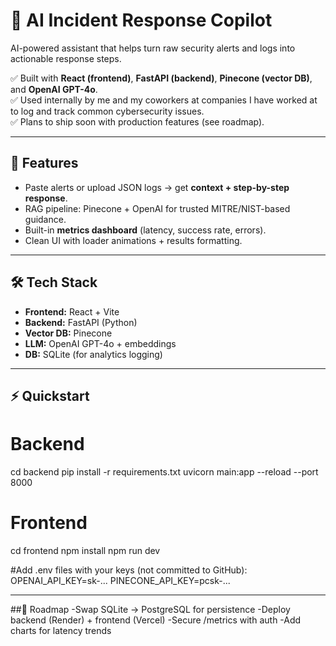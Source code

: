# 🔐 AI Incident Response Copilot

AI-powered assistant that helps turn raw security alerts and logs into actionable response steps.

✅ Built with **React (frontend)**, **FastAPI (backend)**, **Pinecone (vector DB)**, and **OpenAI GPT-4o**.  
✅ Used internally by me and my coworkers at companies I have worked at to log and track common cybersecurity issues.  
✅ Plans to ship soon with production features (see roadmap).

---

## 🚀 Features
- Paste alerts or upload JSON logs → get **context + step-by-step response**.  
- RAG pipeline: Pinecone + OpenAI for trusted MITRE/NIST-based guidance.  
- Built-in **metrics dashboard** (latency, success rate, errors).  
- Clean UI with loader animations + results formatting.

---

## 🛠️ Tech Stack
- **Frontend:** React + Vite  
- **Backend:** FastAPI (Python)  
- **Vector DB:** Pinecone  
- **LLM:** OpenAI GPT-4o + embeddings  
- **DB:** SQLite (for analytics logging)

---

## ⚡ Quickstart
# Backend
cd backend
pip install -r requirements.txt
uvicorn main:app --reload --port 8000

# Frontend
cd frontend
npm install
npm run dev

#Add .env files with your keys (not committed to GitHub):
OPENAI_API_KEY=sk-...
PINECONE_API_KEY=pcsk-...

---

##📍 Roadmap
-Swap SQLite → PostgreSQL for persistence
-Deploy backend (Render) + frontend (Vercel)
-Secure /metrics with auth
-Add charts for latency trends
